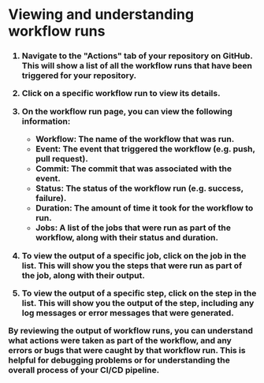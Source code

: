 <h1>Viewing and understanding workflow runs</h1>

<h3>

1. Navigate to the "Actions" tab of your repository on GitHub. This will show a list of all the workflow runs that have been triggered for your repository.

2. Click on a specific workflow run to view its details.

3. On the workflow run page, you can view the following information:

    - Workflow: The name of the workflow that was run.
    - Event: The event that triggered the workflow (e.g. push, pull request).
    - Commit: The commit that was associated with the event.
    - Status: The status of the workflow run (e.g. success, failure).
    - Duration: The amount of time it took for the workflow to run.
    - Jobs: A list of the jobs that were run as part of the workflow, along with their status and duration.

4. To view the output of a specific job, click on the job in the list. This will show you the steps that were run as part of the job, along with their output.

5. To view the output of a specific step, click on the step in the list. This will show you the output of the step, including any log messages or error messages that were generated.

By reviewing the output of workflow runs, you can understand what actions were taken as part of the workflow, and any errors or bugs that were caught by that workflow run. This is helpful for debugging problems or for understanding the overall process of your CI/CD pipeline.
</h3>
